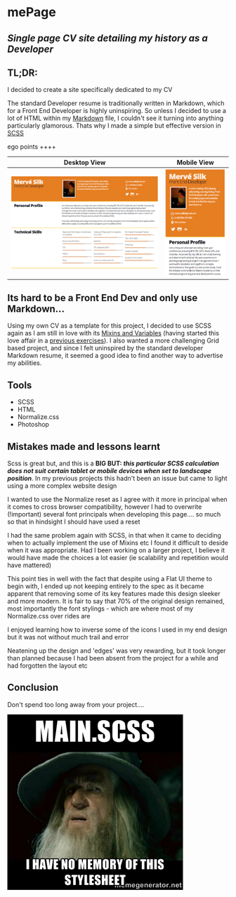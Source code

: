 # mePage

## *Single page CV site detailing my history as a Developer*

## __TL;DR:__

I decided to create a site specifically dedicated to my CV

The standard Developer resume is traditionally written in Markdown, which for a Front End Developer is highly uninspiring. So unless I decided to use a lot of HTML within my [Markdown](https://help.github.com/articles/github-flavored-markdown/) file, I couldn't see it turning into anything particularly glamorous. Thats why I made a simple but effective version in [SCSS](http://sass-lang.com/)

 ego points ++++

Desktop View                                                               |  Mobile View
:-------------------------------------------------------------------------:|:----------------------------------------------------------------------:
![Desktop view of website](images/readMe/desktopView.png "Desktop view of sassy mePage web page") |  ![Mobile view of Web Page](images/readMe/mobileView.png "Mobile view of mePage web page")

## Its hard to be a Front End Dev and only use Markdown...

Using my own CV as a template for this project, I decided to use SCSS again as I am still in love with its [Mixins and Variables](http://sass-lang.com/guide) (having started this love affair in a [previous exercises](https://github.com/Mervodactyl/scssyDigimon)). I also wanted a more challenging Grid based project, and since I felt uninspired by the standard developer Markdown resume, it seemed a good idea to find another way to advertise my abilities.

## Tools

* SCSS
* HTML
* Normalize.css
* Photoshop

## Mistakes made and lessons learnt

Scss is great but, and this is a __BIG BUT: *this particular SCSS calculation does not suit certain tablet or mobile devices when set to landscape position*__. In my previous projects this hadn't been an issue but came to light using a more complex website design

I wanted to use the Normalize reset as I agree with it more in principal when it comes to cross browser compatibility, however I had to overwrite (!important) several font principals when developing this page.... so much so that in hindsight I should have used a reset

I had the same problem again with SCSS, in that when it came to deciding when to actually implement the use of Mixins etc I found it difficult to deside when it was appropriate. Had I been working on a larger project, I believe it would have made the choices a lot easier (ie scalability and repetition would have mattered)

This point ties in well with the fact that despite using a Flat UI theme to begin with, I ended up not keeping entirely to the spec as it became apparent that removing some of its key features made this design sleeker and more modern. It is fair to say that 70% of the original design remained, most importantly the font stylings - which are where most of my Normalize.css over rides are

I enjoyed learning how to inverse some of the icons I used in my end design but it was not without much trail and error

Neatening up the design and 'edges' was very rewarding, but it took longer than planned because I had been absent from the project for a while and had forgotten the layout etc

## Conclusion

Don't spend too long away from your project....

![Scss Meme](images/readMe/scssMeme.jpg "Lord of the Rings Meme")
